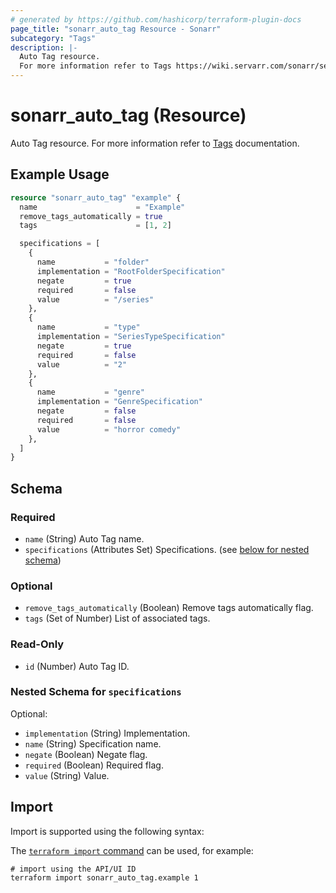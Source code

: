 ```yaml
---
# generated by https://github.com/hashicorp/terraform-plugin-docs
page_title: "sonarr_auto_tag Resource - Sonarr"
subcategory: "Tags"
description: |-
  Auto Tag resource.
  For more information refer to Tags https://wiki.servarr.com/sonarr/settings#tags documentation.
---
```


# sonarr_auto_tag (Resource)

<!-- subcategory:Tags -->
Auto Tag resource.
For more information refer to [Tags](https://wiki.servarr.com/sonarr/settings#tags) documentation.

## Example Usage

```terraform
resource "sonarr_auto_tag" "example" {
  name                      = "Example"
  remove_tags_automatically = true
  tags                      = [1, 2]

  specifications = [
    {
      name           = "folder"
      implementation = "RootFolderSpecification"
      negate         = true
      required       = false
      value          = "/series"
    },
    {
      name           = "type"
      implementation = "SeriesTypeSpecification"
      negate         = true
      required       = false
      value          = "2"
    },
    {
      name           = "genre"
      implementation = "GenreSpecification"
      negate         = false
      required       = false
      value          = "horror comedy"
    },
  ]
}
```

<!-- schema generated by tfplugindocs -->
## Schema

### Required

- `name` (String) Auto Tag name.
- `specifications` (Attributes Set) Specifications. (see [below for nested schema](#nestedatt--specifications))

### Optional

- `remove_tags_automatically` (Boolean) Remove tags automatically flag.
- `tags` (Set of Number) List of associated tags.

### Read-Only

- `id` (Number) Auto Tag ID.

<a id="nestedatt--specifications"></a>
### Nested Schema for `specifications`

Optional:

- `implementation` (String) Implementation.
- `name` (String) Specification name.
- `negate` (Boolean) Negate flag.
- `required` (Boolean) Required flag.
- `value` (String) Value.

## Import

Import is supported using the following syntax:

The [`terraform import` command](https://developer.hashicorp.com/terraform/cli/commands/import) can be used, for example:

```shell
# import using the API/UI ID
terraform import sonarr_auto_tag.example 1
```

